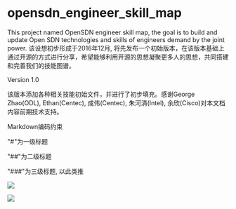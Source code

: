 # opensdn_engineer_skill_map
This project named OpenSDN engineer skill map, the goal is to build and update Open SDN technologies and skills of engineers demand by the joint power.
该设想初步形成于2016年12月, 将先发布一个初始版本，在该版本基础上通过开源的方式进行分享，希望能够利用开源的思想凝聚更多人的思想，共同搭建和完善我们的技能图谱。

Version 1.0

该版本添加各种相关技能初始文件，并进行了初步填充。感谢George Zhao(ODL), Ethan(Centec), 成伟(Centec), 朱河清(Intel), 余欣(Cisco)对本文档内容前期技术支持。

Markdown编码约束

"#"为一级标题

"##"为二级标题

"###"为三级标题, 以此类推

![](http://7xnzbp.com1.z0.glb.clouddn.com/wp-content-uploads/2017/03/Open_SDN_skill_map_ch_v2_0.jpg)

![](http://7xnzbp.com1.z0.glb.clouddn.com/wp-content-uploads/2017/03/Open_SDN_skill_map_ch_v2_1.jpg)

